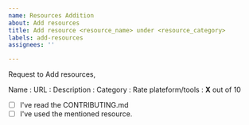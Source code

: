 ```yaml
---
name: Resources Addition
about: Add resources
title: Add resource <resource_name> under <resource_category>
labels: add-resources
assignees: ''

---
```


Request to Add resources,

Name : 
URL : 
Description : 
Category :
Rate plateform/tools :  **X** out of 10


- [ ] I've read the CONTRIBUTING.md
- [ ] I've used the mentioned resource.

[//]: # (Optional body.)
